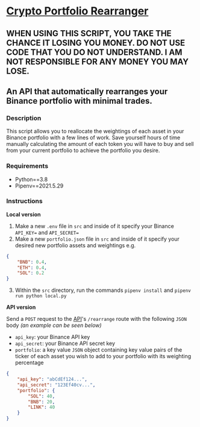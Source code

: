 # [Crypto Portfolio Rearranger](https://crypto-portfolio-rearranger.herokuapp.com)

## WHEN USING THIS SCRIPT, YOU TAKE THE CHANCE IT LOSING YOU MONEY. DO NOT USE CODE THAT YOU DO NOT UNDERSTAND. I AM NOT RESPONSIBLE FOR ANY MONEY YOU MAY LOSE.

## An API that automatically rearranges your Binance portfolio with minimal trades.

### Description
This script allows you to reallocate the weightings of each asset in your Binance portfolio with a few lines of work. Save yourself hours of time manually calculating the amount of each token you will have to buy and sell from your current portfolio to achieve the portfolio you desire.

### Requirements
- Python==3.8
- Pipenv==2021.5.29

### Instructions
**Local version**
1. Make a new ```.env``` file in ```src``` and inside of it specify your Binance ```API_KEY=``` and ```API_SECRET=```
2. Make a new ```portfolio.json``` file in ```src``` and inside of it specify your desired new portfolio assets and weightings e.g. 
```json
{
    "BNB": 0.4,
    "ETH": 0.4,
    "SOL": 0.2
}
```
3. Within the ```src``` directory, run the commands ```pipenv install``` and ```pipenv run python local.py```

**API version**

Send a ```POST``` request to the [API](https://crypto-portfolio-rearranger.herokuapp.com)'s ```/rearrange``` route with the following ```JSON``` body *(an example can be seen below)*

- ```api_key```: your Binance API key
- ```api_secret```: your Binance API secret key
- ```portfolio```: a key value ```JSON``` object containing key value pairs of the ticker of each asset you wish to add to your portfolio with its weighting percentage
```json
{
	"api_key": "abCdEf124...",
	"api_secret": "123Ef40cv...",
	"portfolio": {
		"SOL": 40,
		"BNB": 20,
		"LINK": 40
	}
}
```